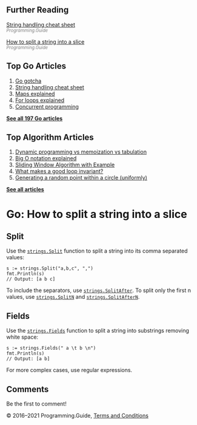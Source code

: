 <span class="underline"></span>

<span class="underline"></span>

## Further Reading

[String handling cheat sheet](string-functions-reference-cheat-sheet.html)  
<span style="color: grey; font-style: italic; font-size: smaller">Programming.Guide</span>

[How to split a string into a slice](split-string-into-slice.html)  
<span style="color: grey; font-style: italic; font-size: smaller">Programming.Guide</span>

## Top Go Articles

1.  [Go gotcha](go-gotcha.html)
2.  [String handling cheat sheet](string-functions-reference-cheat-sheet.html)
3.  [Maps explained](maps-explained.html)
4.  [For loops explained](for-loop.html)
5.  [Concurrent programming](go-concurrency-tutorial.html)

[**See all 197 Go articles**](index.html)

<span class="underline"></span>

## Top Algorithm Articles

1.  [Dynamic programming vs memoization vs tabulation](../dynamic-programming-vs-memoization-vs-tabulation.html)
2.  [Big O notation explained](../big-o-notation-explained.html)
3.  [Sliding Window Algorithm with Example](../sliding-window-example.html)
4.  [What makes a good loop invariant?](../what-makes-a-good-loop-invariant.html)
5.  [Generating a random point within a circle (uniformly)](../random-point-within-circle.html)

[**See all articles**](../index.html)

# Go: How to split a string into a slice

## Split

Use the [`strings.Split`](https://golang.org/pkg/strings/#Split) function to split a string into its comma separated values:

    s := strings.Split("a,b,c", ",")
    fmt.Println(s)
    // Output: [a b c]

To include the separators, use [`strings.SplitAfter`](https://golang.org/pkg/strings/#SplitAfter). To split only the first n values, use [`strings.SplitN`](https://golang.org/pkg/strings/#SplitN) and [`strings.SplitAfterN`](https://golang.org/pkg/strings/#SplitAfterN).

## Fields

Use the [`strings.Fields`](https://golang.org/pkg/strings/#Fields) function to split a string into substrings removing white space:

    s := strings.Fields(" a \t b \n")
    fmt.Println(s)
    // Output: [a b]

For more complex cases, use regular expressions.

## Comments

Be the first to comment!

© 2016–2021 Programming.Guide, [Terms and Conditions](../terms-and-conditions.html)
